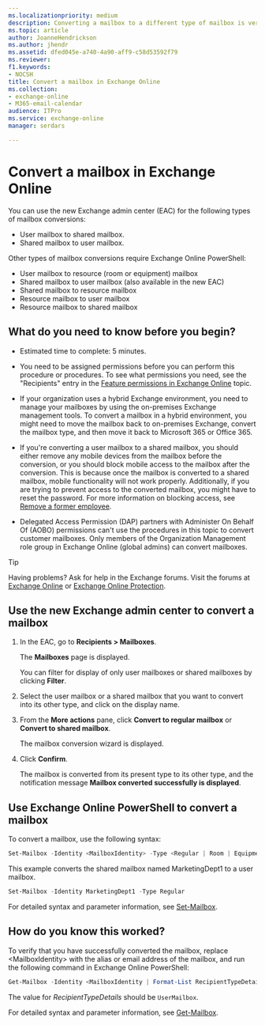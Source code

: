 ```yaml
---
ms.localizationpriority: medium
description: Converting a mailbox to a different type of mailbox is very similar to the experience in earlier versions of Exchange. You must still use the Set-Mailbox cmdlet in Exchange Online PowerShell to do the conversion.
ms.topic: article
author: JoanneHendrickson
ms.author: jhendr
ms.assetid: dfed045e-a740-4a90-aff9-c58d53592f79
ms.reviewer: 
f1.keywords:
- NOCSH
title: Convert a mailbox in Exchange Online
ms.collection: 
- exchange-online
- M365-email-calendar
audience: ITPro
ms.service: exchange-online
manager: serdars

---
```


# Convert a mailbox in Exchange Online

You can use the new Exchange admin center (EAC) for the following types of mailbox conversions:

- User mailbox to shared mailbox.
- Shared mailbox to user mailbox.

Other types of mailbox conversions require Exchange Online PowerShell:

- User mailbox to resource (room or equipment) mailbox
- Shared mailbox to user mailbox (also available in the new EAC)
- Shared mailbox to resource mailbox
- Resource mailbox to user mailbox
- Resource mailbox to shared mailbox

## What do you need to know before you begin?

- Estimated time to complete: 5 minutes.

- You need to be assigned permissions before you can perform this procedure or procedures. To see what permissions you need, see the "Recipients" entry in the [Feature permissions in Exchange Online](../../permissions-exo/feature-permissions.md) topic.

- If your organization uses a hybrid Exchange environment, you need to manage your mailboxes by using the on-premises Exchange management tools. To convert a mailbox in a hybrid environment, you might need to move the mailbox back to on-premises Exchange, convert the mailbox type, and then move it back to Microsoft 365 or Office 365.

- If you're converting a user mailbox to a shared mailbox, you should either remove any mobile devices from the mailbox before the conversion, or you should block mobile access to the mailbox after the conversion. This is because once the mailbox is converted to a shared mailbox, mobile functionality will not work properly. Additionally, if you are trying to prevent access to the converted mailbox, you might have to reset the password. For more information on blocking access, see [Remove a former employee](/microsoft-365/admin/add-users/remove-former-employee).

- Delegated Access Permission (DAP) partners with Administer On Behalf Of (AOBO) permissions can't use the procedures in this topic to convert customer mailboxes. Only members of the Organization Management role group in Exchange Online (global admins) can convert mailboxes.

> [!TIP]
> Having problems? Ask for help in the Exchange forums. Visit the forums at [Exchange Online](https://social.technet.microsoft.com/forums/msonline/home?forum=onlineservicesexchange) or [Exchange Online Protection](https://social.technet.microsoft.com/forums/forefront/home?forum=FOPE).

## Use the new Exchange admin center to convert a mailbox

1. In the EAC, go to **Recipients >  Mailboxes**.

   The **Mailboxes** page is displayed.

   You can filter for display of only user mailboxes or shared mailboxes by clicking **Filter**.

2. Select the user mailbox or a shared mailbox that you want to convert into its other type, and click on the display name.

3. From the **More actions** pane, click **Convert to regular mailbox** or **Convert to shared mailbox**.

   The mailbox conversion wizard is displayed.
 
4. Click **Confirm**.

   The mailbox is converted from its present type to its other type, and the notification message **Mailbox converted successfully is displayed**.

## Use Exchange Online PowerShell to convert a mailbox

To convert a mailbox, use the following syntax:

```PowerShell
Set-Mailbox -Identity <MailboxIdentity> -Type <Regular | Room | Equipment | Shared>
```

This example converts the shared mailbox named MarketingDept1 to a user mailbox.

```PowerShell
Set-Mailbox -Identity MarketingDept1 -Type Regular
```

For detailed syntax and parameter information, see [Set-Mailbox](/powershell/module/exchange/set-mailbox).

## How do you know this worked?

To verify that you have successfully converted the mailbox, replace \<MailboxIdentity\> with the alias or email address of the mailbox, and run the following command in Exchange Online PowerShell:

```PowerShell
Get-Mailbox -Identity <MailboxIdentity | Format-List RecipientTypeDetails
```

The value for _RecipientTypeDetails_ should be `UserMailbox`.

For detailed syntax and parameter information, see [Get-Mailbox](/powershell/module/exchange/get-mailbox).
